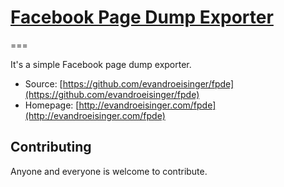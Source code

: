 # [Facebook Page Dump Exporter](http://evandroeisinger.com/fpde)
===

It's a simple Facebook page dump exporter.

* Source: [https://github.com/evandroeisinger/fpde](https://github.com/evandroeisinger/fpde)
* Homepage: [http://evandroeisinger.com/fpde](http://evandroeisinger.com/fpde)

## Contributing

Anyone and everyone is welcome to contribute.